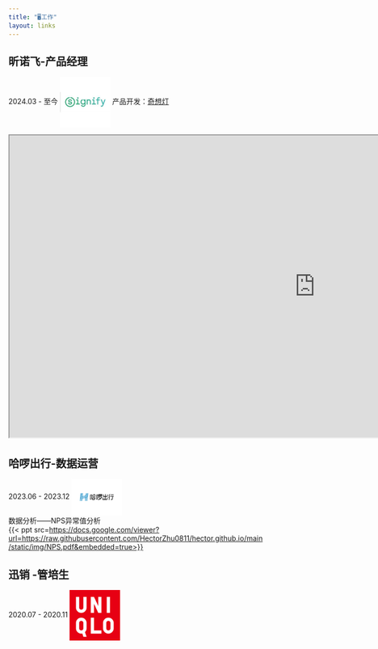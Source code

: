 ```yaml
---
title: "🖥️工作"
layout: links
---
```

## 昕诺飞-产品经理 
2024.03 - 至今 <img alt = "昕诺飞" src=https://raw.githubusercontent.com/HectorZhu0811/hector.github.io/main/static/img/Signify.png width=100 align= "center" />
产品开发：[奇想灯](https://www.canva.cn/design/DAGFAHgIQIY/FEX_YpVyWcsUI9kTMfjlPg/view?utm_content=DAGFAHgIQIY&utm_campaign=designshare&utm_medium=link&utm_source=editor)  
<iframe height=598 width=1210 title = "产品开发" src=https://raw.githubusercontent.com/HectorZhu0811/hector.github.io/main/static/img/%E5%A5%87%E6%83%B3%E7%81%AFBrillumination.pdf> </iframe>

## 哈啰出行-数据运营
2023.06 - 2023.12 <img alt = "哈啰" src=https://raw.githubusercontent.com/HectorZhu0811/hector.github.io/main/static/img/Hello.png width=100 align= "center" />  
数据分析——NPS异常值分析  
{{< ppt src=https://docs.google.com/viewer?url=https://raw.githubusercontent.com/HectorZhu0811/hector.github.io/main/static/img/NPS.pdf&embedded=true>}} 

## 迅销  -管培生
2020.07 - 2020.11 <img alt = "迅销" src=https://raw.githubusercontent.com/HectorZhu0811/hector.github.io/main/static/img/Uniqlo.png width=100 align= "center" />
